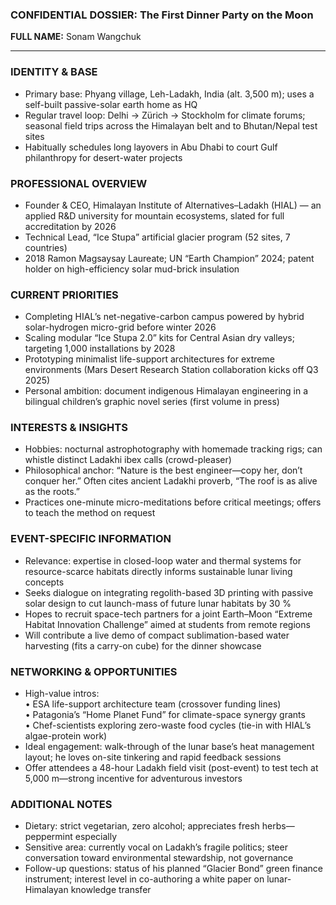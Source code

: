### CONFIDENTIAL DOSSIER: The First Dinner Party on the Moon

**FULL NAME:** Sonam Wangchuk

---
### IDENTITY & BASE
- Primary base: Phyang village, Leh-Ladakh, India (alt. 3,500 m); uses a self-built passive-solar earth home as HQ  
- Regular travel loop: Delhi → Zürich → Stockholm for climate forums; seasonal field trips across the Himalayan belt and to Bhutan/Nepal test sites  
- Habitually schedules long layovers in Abu Dhabi to court Gulf philanthropy for desert-water projects  

### PROFESSIONAL OVERVIEW
- Founder & CEO, Himalayan Institute of Alternatives–Ladakh (HIAL) — an applied R&D university for mountain ecosystems, slated for full accreditation by 2026  
- Technical Lead, “Ice Stupa” artificial glacier program (52 sites, 7 countries)  
- 2018 Ramon Magsaysay Laureate; UN “Earth Champion” 2024; patent holder on high-efficiency solar mud-brick insulation  

### CURRENT PRIORITIES
- Completing HIAL’s net-negative-carbon campus powered by hybrid solar-hydrogen micro-grid before winter 2026  
- Scaling modular “Ice Stupa 2.0” kits for Central Asian dry valleys; targeting 1,000 installations by 2028  
- Prototyping minimalist life-support architectures for extreme environments (Mars Desert Research Station collaboration kicks off Q3 2025)  
- Personal ambition: document indigenous Himalayan engineering in a bilingual children’s graphic novel series (first volume in press)  

### INTERESTS & INSIGHTS
- Hobbies: nocturnal astrophotography with homemade tracking rigs; can whistle distinct Ladakhi ibex calls (crowd-pleaser)  
- Philosophical anchor: “Nature is the best engineer—copy her, don’t conquer her.” Often cites ancient Ladakhi proverb, “The roof is as alive as the roots.”  
- Practices one-minute micro-meditations before critical meetings; offers to teach the method on request  

### EVENT-SPECIFIC INFORMATION
- Relevance: expertise in closed-loop water and thermal systems for resource-scarce habitats directly informs sustainable lunar living concepts  
- Seeks dialogue on integrating regolith-based 3D printing with passive solar design to cut launch-mass of future lunar habitats by 30 %  
- Hopes to recruit space-tech partners for a joint Earth–Moon “Extreme Habitat Innovation Challenge” aimed at students from remote regions  
- Will contribute a live demo of compact sublimation-based water harvesting (fits a carry-on cube) for the dinner showcase  

### NETWORKING & OPPORTUNITIES
- High-value intros:  
  • ESA life-support architecture team (crossover funding lines)  
  • Patagonia’s “Home Planet Fund” for climate-space synergy grants  
  • Chef-scientists exploring zero-waste food cycles (tie-in with HIAL’s algae-protein work)  
- Ideal engagement: walk-through of the lunar base’s heat management layout; he loves on-site tinkering and rapid feedback sessions  
- Offer attendees a 48-hour Ladakh field visit (post-event) to test tech at 5,000 m—strong incentive for adventurous investors  

### ADDITIONAL NOTES
- Dietary: strict vegetarian, zero alcohol; appreciates fresh herbs—peppermint especially  
- Sensitive area: currently vocal on Ladakh’s fragile politics; steer conversation toward environmental stewardship, not governance  
- Follow-up questions: status of his planned “Glacier Bond” green finance instrument; interest level in co-authoring a white paper on lunar-Himalayan knowledge transfer